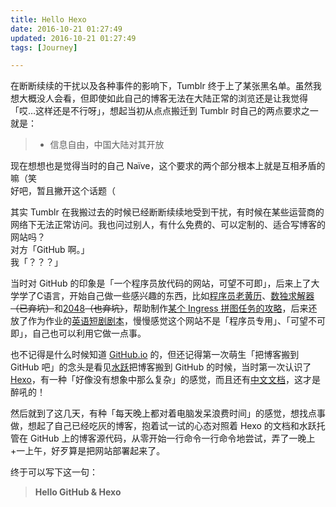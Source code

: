```yaml
---
title: Hello Hexo
date: 2016-10-21 01:27:49
updated: 2016-10-21 01:27:49
tags: [Journey]

---
```

在断断续续的干扰以及各种事件的影响下，Tumblr 终于上了某张黑名单。虽然我想大概没人会看，但即使如此自己的博客无法在大陆正常的浏览还是让我觉得「哎…这样还是不行呀」，想起当初从点点搬迁到 Tumblr 时自己的两点要求之一就是：

> * 信息自由，中国大陆对其开放

现在想想也是觉得当时的自己 Naïve，这个要求的两个部分根本上就是互相矛盾的嘛（笑  
好吧，暂且撇开这个话题（

其实 Tumblr 在我搬过去的时候已经断断续续地受到干扰，有时候在某些运营商的网络下无法正常访问。我也问过别人，有什么免费的、可以定制的、适合写博客的网站吗？  
对方「GitHub 啊。」  
我「？？？」

当时对 GitHub 的印象是「一个程序员放代码的网站，可望不可即」，后来上了大学学了C语言，开始自己做一些感兴趣的东西，比如[程序员老黄历](https://github.com/lucka-me/TungShing-for-Coder "GitHub Repository")、[数独求解器](https://github.com/lucka-me/sudoku-hacker "GitHub Repository")<s>（已弃坑）</s>和[2048](https://github.com/lucka-me/2048-lab "GitHub Repository")<s>（也弃坑）</s>，帮助制作[某个 Ingress 拼图任务的攻略](https://github.com/lucka-me/ingress-medal-arts "GitHub Repository")，后来还放了作为作业的[英语短剧剧本](https://github.com/lucka-me/Folding-Beijing-Script "GitHub Repository")，慢慢感觉这个网站不是「程序员专用」、「可望不可即」，自己也可以利用它做一点事。

也不记得是什么时候知道 [GitHub.io](https://pages.github.com "GitHub Pages") 的，但还记得第一次萌生「把博客搬到 GitHub 吧」的念头是看见[水跃](https://mudkip.me "Mudkip Mud Sport")把博客搬到 GitHub 的时候，当时第一次认识了 [Hexo](https://hexo.io "Hexo")，有一种「好像没有想象中那么复杂」的感觉，而且还有[中文文档](https://hexo.io/zh-cn/docs/ "文档 | Hexo")，这才是醉吼的！

然后就到了这几天，有种「每天晚上都对着电脑发呆浪费时间」的感觉，想找点事做，想起了自己已经吃灰的博客，抱着试一试的心态对照着 Hexo 的文档和水跃托管在 GitHub 上的博客源代码，从零开始一行命令一行命令地尝试，弄了一晚上+一上午，好歹算是把网站部署起来了。

终于可以写下这一句：
> **Hello GitHub & Hexo**